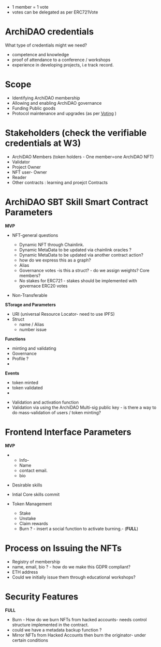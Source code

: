 
* 1 member = 1 vote
* votes can be delegated as per ERC721Vote

# ArchiDAO credentials
What type of credentials might we need?
- competence and knowledge
- proof of attendance to a conference / workshops
- experience in developing projects, i.e track record.


# Scope
  - Identifying ArchiDAO membership
  - Allowing and enabling ArchiDAO governance
  - Funding Public goods
  - Protocol maintenance and upgrades (as per [Voting](https://vitalik.ca/general/2021/08/16/voting3.html) )


# Stakeholders (check the verifiable credentials at W3)
- ArchiDAO Members (token holders - One member=one ArchiDAO NFT)
- Validator
- Project Owner
- NFT user- Owner
- Reader
- Other contracts : learning and proejct Contracts

# ArchiDAO SBT Skill Smart Contract Parameters
**MVP**
* NFT-general questions
  * Dynamic NFT through Chainlink.
  * Dynamic MetaData to be updated via chainlink oracles ?
  * Dynamic MetaData to be updated via another contract action?
  * how do we express this as a graph?
  * Alias
  * Governance votes -is this a struct? - do we assign weights? Core members?
  * No stakes for ERC721 - stakes should be implemented with governace ERC20 votes

* Non-Transferable

**STorage and Parameters**

- URI (universal Resource Locator- need to use IPFS)
- Struct
  * name / Alias
  * number issue


**Functions**

- minting and validating
- Governance
- Profile ?
-

**Events**

- token minted
- token validated
-

* Validation and activation function
* Validation via using the ArchiDAO Multi-sig public key - is there a way to do mass-validation of users / token minting?




# Frontend Interface Parameters
**MVP**
- * Info-
  - Name
  - contact email.
  - bio
- Desirable skills
- Intial Core skills commit

- Token Management  
  - Stake
  - Unstake
  - Claim rewards
  - Burn ? - insert a social function to activate burning.- (**FULL**)

# Process on Issuing the NFTs
- Registry of membership
- name, email, bio ? - how do we make this GDPR compliant?
- ETH address
- Could we initially issue them through educational workshops?


# Security Features
**FULL**
- Burn - How do we burn NFTs from hacked accounts- needs control structure implemented in the contract.
- could we have a metadata backup function ?
- Mirror NFTs from Hacked Accounts then burn the originator-  under certain conditions
